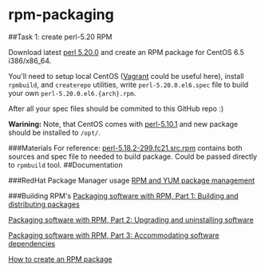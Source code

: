 rpm-packaging
=============
##Task 1: create perl-5.20 RPM

Download latest [perl 5.20.0](http://www.cpan.org/src/5.0/perl-5.20.0.tar.gz) and create an RPM package for CentOS 6.5 i386/x86_64.

You'll need to setup local CentOS ([Vagrant](http://www.vagrantup.com) could be useful here), install `rpmbuild`, and `createrepo` utilities, write `perl-5.20.0.el6.spec` file to build your own `perl-5.20.0.el6.{arch}.rpm`.

After all your spec files should be commited to this GitHub repo :)

**Warining:** Note, that CentOS comes with [perl-5.10.1](http://isoredirect.centos.org/centos/6/os/x86_64/Packages/perl-5.10.1-136.el6.x86_64.rpm) and new package should be installed to `/opt/`.

###Materials
For reference: [perl-5.18.2-299.fc21.src.rpm](http://dl.fedoraproject.org/pub/fedora/linux/development/rawhide/source/SRPMS/p/perl-5.18.2-299.fc21.src.rpm) contains both sources and spec file to needed to build package. Could be passed directly to `rpmbuild` tool.
##Documentation

###RedHat Package Manager usage
[RPM and YUM package management](http://www.ibm.com/developerworks/library/l-lpic1-v3-102-5/)

###Building RPM's
[Packaging software with RPM, Part 1: Building and distributing packages](http://www.ibm.com/developerworks/library/l-rpm1/)

[Packaging software with RPM, Part 2: Upgrading and uninstalling software](http://www.ibm.com/developerworks/linux/library/l-rpm2/index.html)

[Packaging software with RPM, Part 3: Accommodating software dependencies](http://www.ibm.com/developerworks/linux/library/l-rpm3/index.html)

[How to create an RPM package](https://fedoraproject.org/wiki/How_to_create_an_RPM_package)